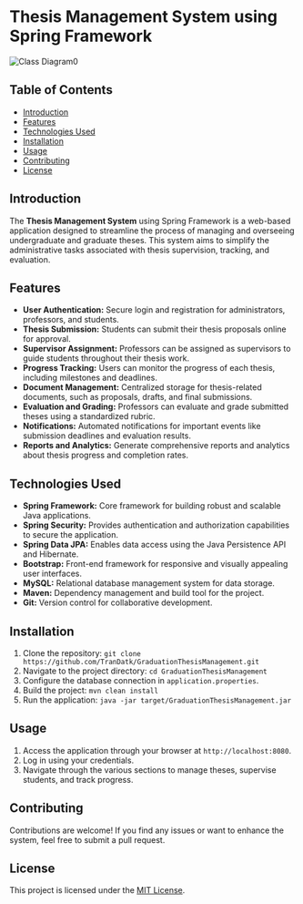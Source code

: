 # Thesis Management System using Spring Framework


![Class Diagram0](https://github.com/TranDatk/GraduationThesisManagement/assets/84312661/e4722475-a305-4f73-b5cd-b41bba44c123)

##


## Table of Contents

- [Introduction](#introduction)
- [Features](#features)
- [Technologies Used](#technologies-used)
- [Installation](#installation)
- [Usage](#usage)
- [Contributing](#contributing)
- [License](#license)

## Introduction

The **Thesis Management System** using Spring Framework is a web-based application designed to streamline the process of managing and overseeing undergraduate and graduate theses. This system aims to simplify the administrative tasks associated with thesis supervision, tracking, and evaluation.

## Features

- **User Authentication:** Secure login and registration for administrators, professors, and students.
- **Thesis Submission:** Students can submit their thesis proposals online for approval.
- **Supervisor Assignment:** Professors can be assigned as supervisors to guide students throughout their thesis work.
- **Progress Tracking:** Users can monitor the progress of each thesis, including milestones and deadlines.
- **Document Management:** Centralized storage for thesis-related documents, such as proposals, drafts, and final submissions.
- **Evaluation and Grading:** Professors can evaluate and grade submitted theses using a standardized rubric.
- **Notifications:** Automated notifications for important events like submission deadlines and evaluation results.
- **Reports and Analytics:** Generate comprehensive reports and analytics about thesis progress and completion rates.

## Technologies Used

- **Spring Framework:** Core framework for building robust and scalable Java applications.
- **Spring Security:** Provides authentication and authorization capabilities to secure the application.
- **Spring Data JPA:** Enables data access using the Java Persistence API and Hibernate.
- **Bootstrap:** Front-end framework for responsive and visually appealing user interfaces.
- **MySQL:** Relational database management system for data storage.
- **Maven:** Dependency management and build tool for the project.
- **Git:** Version control for collaborative development.

## Installation

1. Clone the repository: `git clone https://github.com/TranDatk/GraduationThesisManagement.git`
2. Navigate to the project directory: `cd GraduationThesisManagement`
3. Configure the database connection in `application.properties`.
4. Build the project: `mvn clean install`
5. Run the application: `java -jar target/GraduationThesisManagement.jar`

## Usage

1. Access the application through your browser at `http://localhost:8080`.
2. Log in using your credentials.
3. Navigate through the various sections to manage theses, supervise students, and track progress.

## Contributing

Contributions are welcome! If you find any issues or want to enhance the system, feel free to submit a pull request.

## License

This project is licensed under the [MIT License](LICENSE).

 
